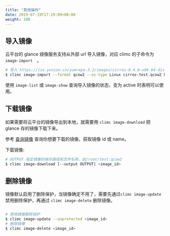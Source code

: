 ```yaml
---
title: "其他操作"
date: 2019-07-19T17:29:09+08:00
weight: 100
---
```


## 导入镜像

云平台的 glance 镜像服务支持从外部 url 导入镜像，对应 climc 的子命令为 `image-import`　。

```bash
# 导入 https://iso.yunion.cn/yumrepo-3.2/images/cirros-0.4.0-x86_64-disk.qcow2 镜像
$ climc image-import --format qcow2 --os-type Linux cirros-test.qcow2 https://iso.yunion.cn/yumrepo-3.2/images/cirros-0.4.0-x86_64-disk.qcow2
```

使用 `image-list` 或 `image-show` 查询导入镜像的状态，变为 active 时表明可以使用。

## 下载镜像

如果需要将云平台的镜像导出到本地，就需要用 `climc image-download` 把 glance 存的镜像下载下来。

参考 [查询镜像](../query/) 查询你想要下载的镜像，获取镜像 id 或 name。

下载镜像:

```bash
# OUTPUT 指定镜像的保存路径和文件名称，如/root/test.qcow2
$ climc image-download [--output OUTPUT] <image_id>
```

## 删除镜像

镜像默认启用了删除保护，当镜像确定不用了，需要先通过`climc image-update`禁用删除保护，再通过 `climc image-delete` 删除镜像。

```bash

# 禁用镜像删除保护
$ climc image-update --unprotected <image_id>
# 删除镜像
$ climc image-delete <image_id>
```

